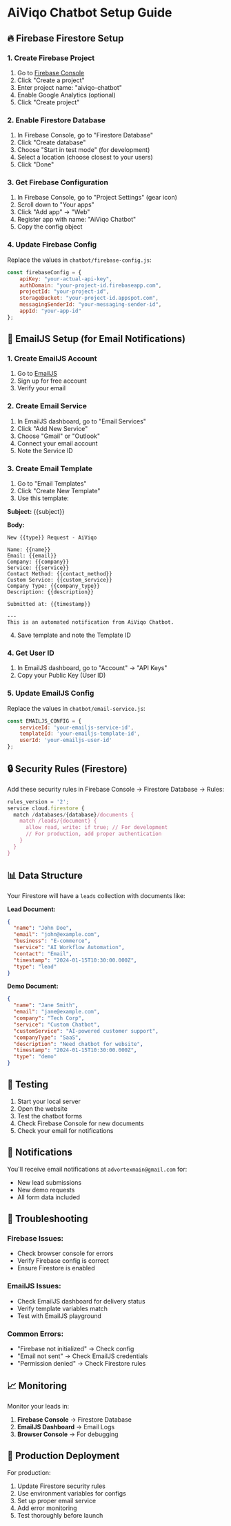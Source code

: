 # AiViqo Chatbot Setup Guide

## 🔥 Firebase Firestore Setup

### 1. Create Firebase Project
1. Go to [Firebase Console](https://console.firebase.google.com/)
2. Click "Create a project"
3. Enter project name: "aiviqo-chatbot"
4. Enable Google Analytics (optional)
5. Click "Create project"

### 2. Enable Firestore Database
1. In Firebase Console, go to "Firestore Database"
2. Click "Create database"
3. Choose "Start in test mode" (for development)
4. Select a location (choose closest to your users)
5. Click "Done"

### 3. Get Firebase Configuration
1. In Firebase Console, go to "Project Settings" (gear icon)
2. Scroll down to "Your apps"
3. Click "Add app" → "Web"
4. Register app with name: "AiViqo Chatbot"
5. Copy the config object

### 4. Update Firebase Config
Replace the values in `chatbot/firebase-config.js`:

```javascript
const firebaseConfig = {
    apiKey: "your-actual-api-key",
    authDomain: "your-project-id.firebaseapp.com",
    projectId: "your-project-id",
    storageBucket: "your-project-id.appspot.com",
    messagingSenderId: "your-messaging-sender-id",
    appId: "your-app-id"
};
```

## 📧 EmailJS Setup (for Email Notifications)

### 1. Create EmailJS Account
1. Go to [EmailJS](https://www.emailjs.com/)
2. Sign up for free account
3. Verify your email

### 2. Create Email Service
1. In EmailJS dashboard, go to "Email Services"
2. Click "Add New Service"
3. Choose "Gmail" or "Outlook"
4. Connect your email account
5. Note the Service ID

### 3. Create Email Template
1. Go to "Email Templates"
2. Click "Create New Template"
3. Use this template:

**Subject:** {{subject}}

**Body:**
```
New {{type}} Request - AiViqo

Name: {{name}}
Email: {{email}}
Company: {{company}}
Service: {{service}}
Contact Method: {{contact_method}}
Custom Service: {{custom_service}}
Company Type: {{company_type}}
Description: {{description}}

Submitted at: {{timestamp}}

---
This is an automated notification from AiViqo Chatbot.
```

4. Save template and note the Template ID

### 4. Get User ID
1. In EmailJS dashboard, go to "Account" → "API Keys"
2. Copy your Public Key (User ID)

### 5. Update EmailJS Config
Replace the values in `chatbot/email-service.js`:

```javascript
const EMAILJS_CONFIG = {
    serviceId: 'your-emailjs-service-id',
    templateId: 'your-emailjs-template-id', 
    userId: 'your-emailjs-user-id'
};
```

## 🔒 Security Rules (Firestore)

Add these security rules in Firebase Console → Firestore Database → Rules:

```javascript
rules_version = '2';
service cloud.firestore {
  match /databases/{database}/documents {
    match /leads/{document} {
      allow read, write: if true; // For development
      // For production, add proper authentication
    }
  }
}
```

## 📊 Data Structure

Your Firestore will have a `leads` collection with documents like:

**Lead Document:**
```json
{
  "name": "John Doe",
  "email": "john@example.com",
  "business": "E-commerce",
  "service": "AI Workflow Automation",
  "contact": "Email",
  "timestamp": "2024-01-15T10:30:00.000Z",
  "type": "lead"
}
```

**Demo Document:**
```json
{
  "name": "Jane Smith",
  "email": "jane@example.com",
  "company": "Tech Corp",
  "service": "Custom Chatbot",
  "customService": "AI-powered customer support",
  "companyType": "SaaS",
  "description": "Need chatbot for website",
  "timestamp": "2024-01-15T10:30:00.000Z",
  "type": "demo"
}
```

## 🚀 Testing

1. Start your local server
2. Open the website
3. Test the chatbot forms
4. Check Firebase Console for new documents
5. Check your email for notifications

## 📱 Notifications

You'll receive email notifications at `advortexmain@gmail.com` for:
- New lead submissions
- New demo requests
- All form data included

## 🔧 Troubleshooting

### Firebase Issues:
- Check browser console for errors
- Verify Firebase config is correct
- Ensure Firestore is enabled

### EmailJS Issues:
- Check EmailJS dashboard for delivery status
- Verify template variables match
- Test with EmailJS playground

### Common Errors:
- "Firebase not initialized" → Check config
- "Email not sent" → Check EmailJS credentials
- "Permission denied" → Check Firestore rules

## 📈 Monitoring

Monitor your leads in:
1. **Firebase Console** → Firestore Database
2. **EmailJS Dashboard** → Email Logs
3. **Browser Console** → For debugging

## 🔄 Production Deployment

For production:
1. Update Firestore security rules
2. Use environment variables for configs
3. Set up proper email service
4. Add error monitoring
5. Test thoroughly before launch 